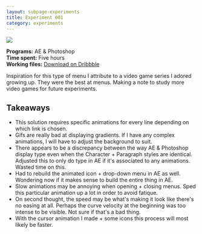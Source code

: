 ```yaml
---
layout: subpage-experiments
title: Experiment 001
category: experiments
---
```

<img src="http://helentran.com/img/experiments/Experiment001.gif">

__Programs:__ AE & Photoshop  
__Time spent:__ Five hours  
__Working files:__ [Download on Dribbble](https://drb.li/FSnWi)

Inspiration for this type of menu I attribute to a video game series I adored growing up. They were the best at menus. Making a note to study more video games for future experiments.

## Takeaways
* This solution requires specific animations for every line depending on which link is chosen.
* Gifs are really bad at displaying gradients. If I have any complex animations, I will have to adjust the background to suit.
* There appears to be a discrepancy between the way AE & Photoshop display type even when the Character + Paragraph styles are identical. Adjusted this to only do type in AE if it's associated to any animations. Wasted time on this.
* Had to rebuild the animated icon + drop-down menu in AE as well. Wondering now if it makes sense to build the entire thing in AE.
* Slow animations may be annoying when opening + closing menus. Sped this particular animation up a lot in order to avoid fatique. 
* On second thought, the speed may be what's making it look like there's no easing at all. Perhaps the curve velocity at the beginning was too intense to be visible. Not sure if that's a bad thing.
* With the cursor animation I made + some icons this process will most likely be faster. 